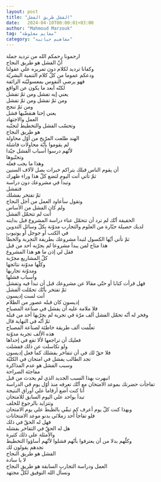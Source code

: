 ```yaml
---
layout: post
title: "الفشل طريق الفشل"
date:   2024-04-10T00:00:01+03:00
author: "Mahmoud Marzouk"
tag: "مفايم مغلوطة"
category: "مفاهيم حياتيه"
---
```



ارحمونا رحمكم الله من ترديد جملة  
أنّ الفشل هو طريق النجاح  
وكفانا ترديد لكلام دون تمريره علي عقولنا  
ودعكم عموما من كلّ كلام التنمية البشريّة  
فهو يرضي النفوس بمعسوليّته الزائفة  
لكنّه أبعد ما يكون عن الواقع  
يعني إيه تفشل ومن ثمّ تفشل  
ومن ثمّ تفشل ومن ثمّ تفشل  
ومن ثمّ تنجح  
يعني إحنا هنقضّيها فشل  
العمل والاجتهاد  
وتحسّب الفشل والتخطيط لتجنّبه  
هو طريق النجاح  
الهند طلعت المرّيخ من أوّل محاولة  
لم يقوموا بأيّة محاولات فاشلة  
لأنّهم درسوا أسباب الفشل جيّدا  
وتجنّبوها  
وهذا ما يجب فعله  
أن يقوم الناس قبلك بتراكم خبرات يصل لآلاف
السنين  
ثمّ تأتي أنت اليوم لتضع كلّ هذا وراء ظهرك  
وتبدأ في مشروعك دون دراسة  
فتفشل  
ثمّ تفتخر بفشلك  
وتقول سأعاود العمل من أجل النجاح  
ولم كان الفشل من الأساس  
أنت لم تتحمّل الفشل  
الحقيقة أنّك لم ترد أن تتحمّل عناء دراسة المشروع قبل
بدايته  
لديك حصيلة جبّارة من العلوم والتجارب مدوّنة بكلّ وسائل
التدوين  
في الكتب أو جوجل أو يوتيوب  
ثمّ تأتي أيّها الكسول لتبدأ مشروعك بطريقة التجربة
والخطأ  
هذا متاح لمن يبدأ مشروعا لم يجرّبه أحد من قبل  
فقل لي إذن ما هو هذا المشروع  
كلّ المشاريع مجرّبة  
وكلّها مدوّنة نتائجها  
ومدوّنة تجاربها  
وأسباب فشلها  
فهل قرأت كتابا أو حتّي مقالا عن مشروعك قبل أن تبدأ فيه
وتفشل  
ثمّ تفتخر بأنّك تحمّلت الفشل  
أنت لست إديسون  
إديسون كان قبله عصور من الظلام  
فلا ملامة عليه أن يفشل في صناعة المصباح  
وفخر له أنّه تحمّل الفشل ألف مرّة في تجربة لم يجرّبها أحد من
قبله  
ثمّ أنّه في النهاية قال  
تعلّمت ألف طريقة خاطئة لصناعة المصباح  
هذه الألف تجربة مدوّنة  
فعليك أن تراجعها لألا تقع في إحداها  
ولو تكاسلت عن ذلك ففشلت  
فلا حقّ لك في أن تتفاخر بفشلك كما فعل إديسون  
تجد الطالب يفشل في امتحان في الكليّة  
وسبب الفشل هو عدم المذاكرة  
مفاجئة الصراحة  
انبهرت بهذا السبب الجديد الذي لم يحدث من قبل  
تفاجأت حضرتك بموعد الامتحان مع أنّك تعرفه منذ أوّل يوم في
الدراسة  
أنا كنت أضع أرقاما علي أوراق النتيجة  
تبدأ بواحد علي اليوم السابق للامتحان  
وتتزايد بالرجوع للخلف  
وبهذا كنت كلّ يوم أعرف كم تبقّي بالظبط علي يوم
الامتحان  
فلو تفاجأ أحد زملائي بدنو موعد الامتحانات  
فهل له الحقّ في ذلك  
هل له الحقّ في التفاخر بفشله  
والأمثلة علي ذلك كثيرة  
وكلّهم بدلا من أن يعترفوا بأنّهم فشلوا لأنّهم أساؤوا
التخطيط  
تجدهم يقولون لك  
الفشل هو طريق النجاح  
لا يا سادة  
العمل ودراسة التجارب السابقة هو طريق النجاح  
ونسأل الله التوفيق لكلّ مجتهد
